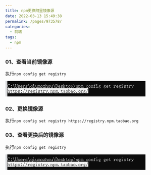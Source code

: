 ```yaml
---
title: npm更换阿里镜像源
date: 2022-03-13 15:49:38
permalink: /pages/973578/
categories:
  - 前端
tags:
  - npm
---
```


### 01、查看当前镜像源
执行`npm config get registry`

![](./image/npm-01.png)


### 02、更换镜像源
执行`npm config set registry https://registry.npm.taobao.org`


### 03、查看更换后的镜像源
执行`npm config get registry`

![](./image/npm-01.png)